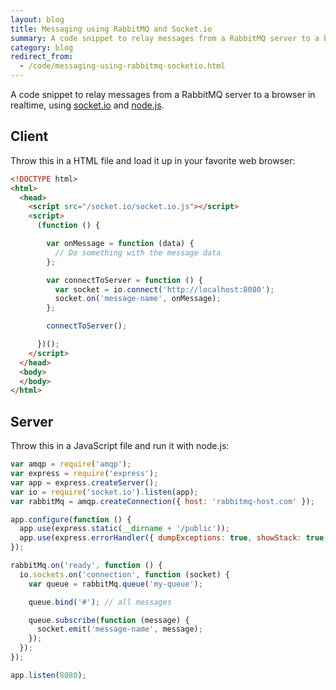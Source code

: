 ```yaml
---
layout: blog
title: Messaging using RabbitMQ and Socket.io
summary: A code snippet to relay messages from a RabbitMQ server to a browser in realtime, using socket.io and Node.js.
category: blog
redirect_from:
  - /code/messaging-using-rabbitmq-socketio.html
---
```


A code snippet to relay messages from a RabbitMQ server to a browser in realtime, using [socket.io](http://socket.io) and [node.js](http://nodejs.org).

## Client

Throw this in a HTML file and load it up in your favorite web browser:

```html
<!DOCTYPE html>
<html>
  <head>
    <script src="/socket.io/socket.io.js"></script>
    <script>
      (function () {

        var onMessage = function (data) {
          // Do something with the message data
        };

        var connectToServer = function () {
          var socket = io.connect('http://localhost:8080');
          socket.on('message-name', onMessage);
        };

        connectToServer();

      })();
    </script>
  </head>
  <body>
  </body>
</html>
```

## Server

Throw this in a JavaScript file and run it with node.js:

```javascript
var amqp = require('amqp');
var express = require('express');
var app = express.createServer();
var io = require('socket.io').listen(app);
var rabbitMq = amqp.createConnection({ host: 'rabbitmq-host.com' });

app.configure(function () {
  app.use(express.static(__dirname + '/public'));
  app.use(express.errorHandler({ dumpExceptions: true, showStack: true }));
});

rabbitMq.on('ready', function () {
  io.sockets.on('connection', function (socket) {
    var queue = rabbitMq.queue('my-queue');

    queue.bind('#'); // all messages

    queue.subscribe(function (message) {
      socket.emit('message-name', message);
    });
  });
});

app.listen(8080);
```
